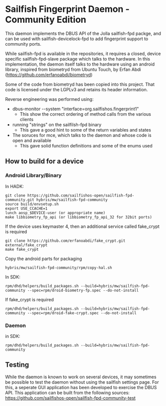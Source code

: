 # Sailfish Fingerprint Daemon - Community Edition

This daemon implements the DBUS API of the Jolla sailfish-fpd packge, and can be used with sailfish-devicelock-fpd
to add fingerprint support to community ports.

While sailfish-fpd is available in the repositories, it requires a closed, device specific sailfish-fpd-slave
package which talks to the hardware.  In this implementation, the daemon itself talks to the hardware using
an android library, inspired from biometryd from Ubuntu Touch, by Erfan Abdi (https://github.com/erfanoabdi/biometryd)

Some of the code from biometryd has been copied into this project.  That code is licensed under the LGPLv3 and 
retains its header information.

Reverse engineering was performed using:
 * dbus-monitor --system "interface=org.sailfishos.fingerprint1"
   * This show the correct ordering of method calls from the various clients
 * running "strings" on the sailfilsh-fpd binary
   * This gave a good hint to some of the return variables and states
 * The soruces for mce, which talks to the daemon and whose code is open and available
   * This gave solid function definitions and some of the enums used
  
## How to build for a device

### Android Library/Binary

In HADK:

    git clone https://github.com/sailfishos-open/sailfish-fpd-community.git hybris/mw/sailfish-fpd-community
    source build/envsetup.sh
    export USE_CCACHE=1
    lunch aosp_$DEVICE-user (or appropriate name)
    make libbiometry_fp_api (or libbiometry_fp_api_32 for 32bit ports)
    
If the device uses keymaster 4, then an additional service called fake_crypt is required

    git clone https://github.com/erfanoabdi/fake_crypt.git external/fake_crypt
    make fake_crypt
    
Copy the android parts for packaging

    hybris/mw/sailfish-fpd-community/rpm/copy-hal.sh

In SDK:

    rpm/dhd/helpers/build_packages.sh --build=hybris/mw/sailfish-fpd-community --spec=rpm/droid-biometry-fp.spec --do-not-install
    
If fake_crypt is required

    rpm/dhd/helpers/build_packages.sh --build=hybris/mw/sailfish-fpd-community --spec=rpm/droid-fake-crypt.spec --do-not-install


### Daemon

in SDK:

    rpm/dhd/helpers/build_packages.sh --build=hybris/mw/sailfish-fpd-community

## Testing

While the daemon is known to work on several devices, it may sometimes be possible to test the daemon without
using the sailfish settings page.  For this, a seperate GUI application has been developed to exercise
the DBUS API.  This application can be built from the following sources:
https://github.com/sailfishos-open/sailfish-fpd-community-test
